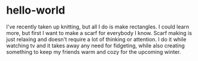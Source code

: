 # hello-world

I've recently taken up knitting, but all I do is make rectangles. I could learn more, but first I want to make a scarf for everybody I know. Scarf making is just relaxing and doesn't require a lot of thinking or attention. I do it while watching tv and it takes away any need for fidgeting, while also creating something to keep my friends warm and cozy for the upcoming winter.
